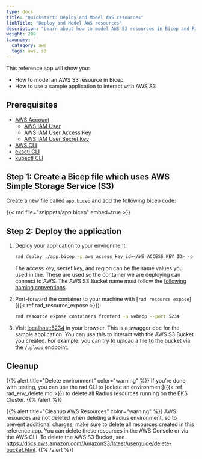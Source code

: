 ```yaml
---
type: docs
title: "Quickstart: Deploy and Model AWS resources"
linkTitle: "Deploy and Model AWS resources"
description: "Learn about how to model AWS S3 resources in Bicep and Radius"
weight: 200
taxonomy:
  category: aws
  tags: aws, s3
---
```


This reference app will show you:

* How to model an AWS S3 resource in Bicep
* How to use a sample application to interact with AWS S3

## Prerequisites
- [AWS Account](https://aws.amazon.com/premiumsupport/knowledge-center/create-and-activate-aws-account/)
    - [AWS IAM User](https://docs.aws.amazon.com/IAM/latest/UserGuide/id_users_create.html)
    - [AWS IAM User Access Key](https://docs.aws.amazon.com/IAM/latest/UserGuide/id_credentials_access-keys.html#Using_CreateAccessKey)
    - [AWS IAM User Secret Key](https://docs.aws.amazon.com/IAM/latest/UserGuide/id_credentials_access-keys.html#Using_CreateAccessKey)
- [AWS CLI](https://docs.aws.amazon.com/cli/latest/userguide/install-cliv2.html)
- [eksctl CLI](https://docs.aws.amazon.com/eks/latest/userguide/eksctl.html)
- [kubectl CLI](https://kubernetes.io/docs/tasks/tools/install-kubectl/)  


## Step 1: Create a Bicep file which uses AWS Simple Storage Service (S3)

Create a new file called `app.bicep` and add the following bicep code:

{{< rad file="snippets/app.bicep" embed=true >}}

## Step 2: Deploy the application

1. Deploy your application to your environment:

    ```bash
    rad deploy ./app.bicep -p aws_access_key_id=<AWS_ACCESS_KEY_ID> -p aws_secret_access_key=<AWS_SECRET_ACCESS_KEY> -p aws_region=<REGION> -p bucket=<BUCKET_NAME>
    ```

    The access key, secret key, and region can be the same values you used in the. These are used so the container we are deploying can connect to AWS. The AWS S3 Bucket name must follow the [following naming conventions](https://docs.aws.amazon.com/AmazonS3/latest/userguide/bucketnamingrules.html).

1. Port-forward the container to your machine with [`rad resource expose`]({{< ref rad_resource_expose >}}):

    ```bash
    rad resource expose containers frontend -a webapp --port 5234
    ```

1. Visit [localhost:5234](http://localhost:5234/swagger/index.html) in your browser. This is a swagger doc for the sample application. You can use this to interact with the AWS S3 Bucket you created. For example, you can try to upload a file to the bucket via the `/upload` endpoint.


## Cleanup

{{% alert title="Delete environment" color="warning" %}}
If you're done with testing, you can use the rad CLI to [delete an environment]({{< ref rad_env_delete.md >}}) to delete all Radius resources running on the EKS Cluster.
{{% /alert %}}

{{% alert title="Cleanup AWS Resources" color="warning" %}}
AWS resources are not deleted when deleting a Radius environment, so to prevent additional charges, make sure to delete all resources created in this reference app. You can delete these resources in the AWS Console or via the AWS CLI. To delete the AWS S3 Bucket, see https://docs.aws.amazon.com/AmazonS3/latest/userguide/delete-bucket.html.
{{% /alert %}}
